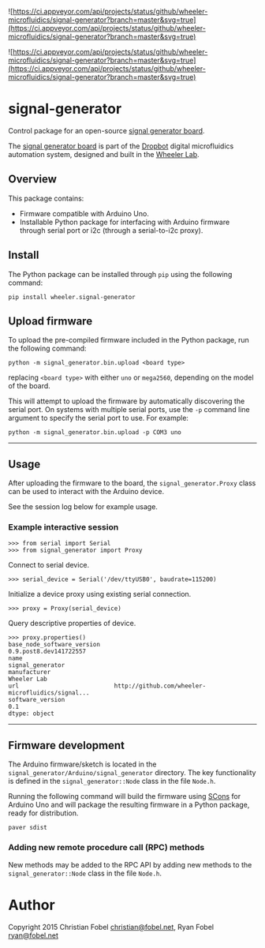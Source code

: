

![https://ci.appveyor.com/api/projects/status/github/wheeler-microfluidics/signal-generator?branch=master&svg=true](https://ci.appveyor.com/api/projects/status/github/wheeler-microfluidics/signal-generator?branch=master&svg=true)


![https://ci.appveyor.com/api/projects/status/github/wheeler-microfluidics/signal-generator?branch=master&svg=true](https://ci.appveyor.com/api/projects/status/github/wheeler-microfluidics/signal-generator?branch=master&svg=true)
# signal-generator #

Control package for an open-source [signal generator board][3].

The [signal generator board][4] is part of the [Dropbot][5] digital
microfluidics automation system, designed and built in the [Wheeler Lab][6].

## Overview ##

This package contains:

 - Firmware compatible with Arduino Uno.
 - Installable Python package for interfacing with Arduino firmware through
   serial port or i2c (through a serial-to-i2c proxy).

## Install ##

The Python package can be installed through `pip` using the following command:

    pip install wheeler.signal-generator

## Upload firmware ##

To upload the pre-compiled firmware included in the Python package, run the
following command:

    python -m signal_generator.bin.upload <board type>

replacing `<board type>` with either `uno` or `mega2560`, depending on the
model of the board.

This will attempt to upload the firmware by automatically discovering the
serial port.  On systems with multiple serial ports, use the `-p` command line
argument to specify the serial port to use.  For example:

    python -m signal_generator.bin.upload -p COM3 uno

--------------------------------------------------

## Usage ##

After uploading the firmware to the board, the `signal_generator.Proxy` class can be
used to interact with the Arduino device.

See the session log below for example usage.

### Example interactive session ###

    >>> from serial import Serial
    >>> from signal_generator import Proxy

Connect to serial device.

    >>> serial_device = Serial('/dev/ttyUSB0', baudrate=115200)

Initialize a device proxy using existing serial connection.

    >>> proxy = Proxy(serial_device)

Query descriptive properties of device.

    >>> proxy.properties()
    base_node_software_version                               0.9.post8.dev141722557
    name                                                                  signal_generator
    manufacturer                                                        Wheeler Lab
    url                           http://github.com/wheeler-microfluidics/signal...
    software_version                                                            0.1
    dtype: object

--------------------------------------------------

## Firmware development ##

The Arduino firmware/sketch is located in the
`signal_generator/Arduino/signal_generator` directory.  The key functionality
is defined in the `signal_generator::Node` class in the file `Node.h`.

Running the following command will build the firmware using [SCons][2] for
Arduino Uno and will package the resulting firmware in a Python package, ready
for distribution.

    paver sdist

### Adding new remote procedure call (RPC) methods ###

New methods may be added to the RPC API by adding new methods to the
`signal_generator::Node` class in the file `Node.h`.

# Author #

Copyright 2015 Christian Fobel <christian@fobel.net>,
Ryan Fobel <ryan@fobel.net>


[1]: https://www.arduino.cc/en/Reference/HomePage
[2]: http://www.scons.org/
[3]: http://microfluidics.utoronto.ca/trac/dropbot/wiki/SignalGeneratorBoard
[4]: http://microfluidics.utoronto.ca/git/kicad___signal_generator_board.git
[5]: http://microfluidics.utoronto.ca/dropbot/
[6]: http://microfluidics.utoronto.ca
